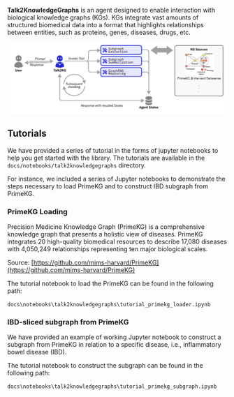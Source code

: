 **Talk2KnowledgeGraphs** is an agent designed to enable interaction with biological knowledge graphs (KGs). KGs integrate vast amounts of structured biomedical data into a format that highlights relationships between entities, such as proteins, genes, diseases, drugs, etc.

![Talk2KnowledgeGraphs](../assets/t2kg_diagram.png)

## Tutorials
We have provided a series of tutorial in the forms of jupyter notebooks to help you get started with the library. The tutorials are available in the `docs/notebooks/talk2knowledgegraphs` directory.

For instance, we included a series of Jupyter notebooks to demonstrate the steps necessary to load PrimeKG and to construct IBD subgraph from PrimeKG.

### PrimeKG Loading
Precision Medicine Knowledge Graph (PrimeKG) is a comprehensive knowledge graph that presents a holistic view of diseases. PrimeKG integrates 20 high-quality biomedical resources to describe 17,080 diseases with 4,050,249 relationships representing ten major biological scales.

Source: [https://github.com/mims-harvard/PrimeKG](https://github.com/mims-harvard/PrimeKG)

The tutorial notebook to load the PrimeKG can be found in the following path:
```
docs\notebooks\talk2knowledgegraphs\tutorial_primekg_loader.ipynb
```

### IBD-sliced subgraph from PrimeKG
We have provided an example of working Jupyter notebook to construct a subgraph from PrimeKG in relation to a specific disease, i.e., inflammatory bowel disease (IBD).

The tutorial notebook to construct the subgraph can be found in the following path:
```
docs\notebooks\talk2knowledgegraphs\tutorial_primekg_subgraph.ipynb
```